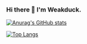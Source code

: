 ### Hi there 👋  I'm Weakduck.


[![Anurag's GitHub stats](https://github-readme-stats.vercel.app/api?username=little-weakduck&count_private=true&theme=vue)](hhttps://github-readme-stats.vercel.app/api?username=little-weakduck)

[![Top Langs](https://github-readme-stats.vercel.app/api/top-langs/?username=little-weakduck&layout=compact&theme=vue)](https://github.com/anuraghazra/github-readme-stats)
